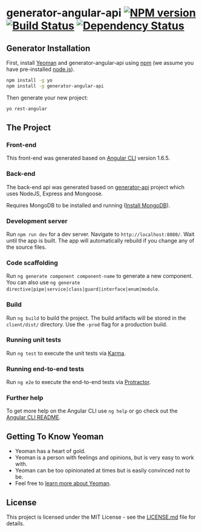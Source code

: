 # generator-angular-api [![NPM version][npm-image]][npm-url] [![Build Status][travis-image]][travis-url] [![Dependency Status][daviddm-image]][daviddm-url]
>

## Generator Installation

First, install [Yeoman](http://yeoman.io) and generator-angular-api using [npm](https://www.npmjs.com/) (we assume you have pre-installed [node.js](https://nodejs.org/)).

```bash
npm install -g yo
npm install -g generator-angular-api
```

Then generate your new project:

```bash
yo rest-angular
```

## The Project

### Front-end

This front-end was generated based on [Angular CLI](https://github.com/angular/angular-cli) version 1.6.5.

### Back-end

The back-end api was generated based on [generator-api](https://github.com/ndelvalle/generator-api) project which uses NodeJS, Express and Mongoose.

Requires MongoDB to be installed and running ([Install MongoDB](https://docs.mongodb.com/manual/installation/)).

### Development server

Run `npm run dev` for a dev server. Navigate to `http://localhost:8080/`. Wait until the app is built. The app will automatically rebuild if you change any of the source files.

### Code scaffolding

Run `ng generate component component-name` to generate a new component. You can also use `ng generate directive|pipe|service|class|guard|interface|enum|module`.

### Build

Run `ng build` to build the project. The build artifacts will be stored in the `client/dist/` directory. Use the `-prod` flag for a production build.

### Running unit tests

Run `ng test` to execute the unit tests via [Karma](https://karma-runner.github.io).

### Running end-to-end tests

Run `ng e2e` to execute the end-to-end tests via [Protractor](http://www.protractortest.org/).

### Further help

To get more help on the Angular CLI use `ng help` or go check out the [Angular CLI README](https://github.com/angular/angular-cli/blob/master/README.md).


## Getting To Know Yeoman

 * Yeoman has a heart of gold.
 * Yeoman is a person with feelings and opinions, but is very easy to work with.
 * Yeoman can be too opinionated at times but is easily convinced not to be.
 * Feel free to [learn more about Yeoman](http://yeoman.io/).

## License

This project is licensed under the MIT License - see the [LICENSE.md](LICENSE.md) file for details.


[npm-image]: https://badge.fury.io/js/generator-angular-api.svg
[npm-url]: https://npmjs.org/package/generator-angular-api
[travis-image]: https://travis-ci.org/Amimaro/generator-angular-api.svg?branch=master
[travis-url]: https://travis-ci.org/Amimaro/generator-angular-api
[daviddm-image]: https://david-dm.org/Amimaro/generator-angular-api.svg?theme=shields.io
[daviddm-url]: https://david-dm.org/Amimaro/generator-angular-api
